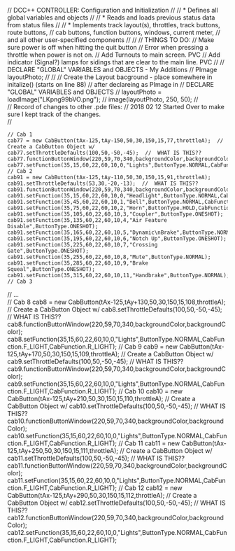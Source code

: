 //  DCC++ CONTROLLER: Configuration and Initialization
//
//  * Defines all global variables and objects
//
//  * Reads and loads previous status data from status files
//
//  * Implements track layout(s), throttles, track buttons, route buttons,
//    cab buttons, function buttons, windows, current meter,
//    and all other user-specified components
//
//
//  THINGS TO DO:
//    Make sure power is off when hitting the quit button
//    Error when pressing a throttle when power is not on.
//    Add Turnouts to main screen.   PVC
//    Add indicator (Signal?) lamps for sidings that are clear to the main line.   PVC
//
//    DECLARE "GLOBAL" VARIABLES and OBJECTS  - My Additions
//    PImage layoutPhoto; 
//
//
// Create the Layout bacground  -  place somewhere in initalize() (starts on line 88)
//                                 after declareing as PImage in // DECLARE "GLOBAL" VARIABLES and OBJECTS
//    layoutPhoto = loadImage("LKpng99bVO.png");
//        image(layoutPhoto, 250, 50);
//  
//  Record of changes to other .pde files:
//	2018 02 12 Started Over to make sure I kept track of the changes.	
//

    // Cab 1
    cab77 = new CabButton(tAx-125,tAy-150,50,30,150,15,77,throttleA);  // Create a CabButton Object w/
    cab77.setThrottleDefaults(100,50,-50,-45);  //  WHAT IS THIS?? 
    cab77.functionButtonWindow(220,59,70,340,backgroundColor,backgroundColor);
    cab77.setFunction(35,15,60,22,60,10,0,"Lights",ButtonType.NORMAL,CabFunction.F_LIGHT,CabFunction.R_LIGHT);
    // Cab 2  
    cab91 = new CabButton(tAx-125,tAy-110,50,30,150,15,91,throttleA);
    cab91.setThrottleDefaults(53,30,-20,-13);  //  WHAT IS THIS?? 
    cab91.functionButtonWindow(220,59,70,340,backgroundColor,backgroundColor);
    cab91.setFunction(35,15,60,22,60,10,0,"Headlight",ButtonType.NORMAL,CabFunction.F_LIGHT,CabFunction.R_LIGHT);
    cab91.setFunction(35,45,60,22,60,10,1,"Bell",ButtonType.NORMAL,CabFunction.BELL);
    cab91.setFunction(35,75,60,22,60,10,2,"Horn",ButtonType.HOLD,CabFunction.HORN);
    cab91.setFunction(35,105,60,22,60,10,3,"Coupler",ButtonType.ONESHOT);
    cab91.setFunction(35,135,60,22,60,10,4,"Air Feature Disable",ButtonType.ONESHOT);
    cab91.setFunction(35,165,60,22,60,10,5,"Dynamic\nBrake",ButtonType.NORMAL);
    cab91.setFunction(35,195,60,22,60,10,6,"Notch Up",ButtonType.ONESHOT);
    cab91.setFunction(35,225,60,22,60,10,7,"Crossing Gate",ButtonType.ONESHOT);
    cab91.setFunction(35,255,60,22,60,10,8,"Mute",ButtonType.NORMAL);
    cab91.setFunction(35,285,60,22,60,10,9,"Brake Squeal",ButtonType.ONESHOT);
    cab91.setFunction(35,315,60,22,60,10,11,"Handbrake",ButtonType.NORMAL);    
    // Cab 3
// ...    
    // Cab 8
    cab8 = new CabButton(tAx-125,tAy+130,50,30,150,15,108,throttleA);  // Create a CabButton Object w/
    cab8.setThrottleDefaults(100,50,-50,-45);  //  WHAT IS THIS?? 
    cab8.functionButtonWindow(220,59,70,340,backgroundColor,backgroundColor);
    cab8.setFunction(35,15,60,22,60,10,0,"Lights",ButtonType.NORMAL,CabFunction.F_LIGHT,CabFunction.R_LIGHT);
    // Cab 9
    cab9 = new CabButton(tAx-125,tAy+170,50,30,150,15,109,throttleA);  // Create a CabButton Object w/
    cab9.setThrottleDefaults(100,50,-50,-45);  //  WHAT IS THIS?? 
    cab9.functionButtonWindow(220,59,70,340,backgroundColor,backgroundColor);
    cab9.setFunction(35,15,60,22,60,10,0,"Lights",ButtonType.NORMAL,CabFunction.F_LIGHT,CabFunction.R_LIGHT);
    // Cab 10
    cab10 = new CabButton(tAx-125,tAy+210,50,30,150,15,110,throttleA);  // Create a CabButton Object w/
    cab10.setThrottleDefaults(100,50,-50,-45);  //  WHAT IS THIS?? 
    cab10.functionButtonWindow(220,59,70,340,backgroundColor,backgroundColor);
    cab10.setFunction(35,15,60,22,60,10,0,"Lights",ButtonType.NORMAL,CabFunction.F_LIGHT,CabFunction.R_LIGHT); 
    // Cab 11
    cab11 = new CabButton(tAx-125,tAy+250,50,30,150,15,111,throttleA);  // Create a CabButton Object w/
    cab11.setThrottleDefaults(100,50,-50,-45);  //  WHAT IS THIS?? 
    cab11.functionButtonWindow(220,59,70,340,backgroundColor,backgroundColor);
    cab11.setFunction(35,15,60,22,60,10,0,"Lights",ButtonType.NORMAL,CabFunction.F_LIGHT,CabFunction.R_LIGHT);
    // Cab 12
    cab12 = new CabButton(tAx-125,tAy+290,50,30,150,15,112,throttleA);  // Create a CabButton Object w/
    cab12.setThrottleDefaults(100,50,-50,-45);  //  WHAT IS THIS?? 
    cab12.functionButtonWindow(220,59,70,340,backgroundColor,backgroundColor);
    cab12.setFunction(35,15,60,22,60,10,0,"Lights",ButtonType.NORMAL,CabFunction.F_LIGHT,CabFunction.R_LIGHT);
